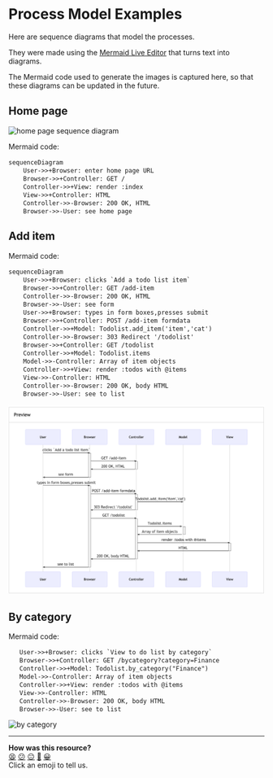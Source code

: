 # Process Model Examples

Here are sequence diagrams that model the processes.

They were made using the [Mermaid Live Editor](https://mermaid-js.github.io/mermaid-live-editor) that turns text into diagrams.

The Mermaid code used to generate the images is captured here, so that these diagrams can be updated in the future.

## Home page

![home page sequence diagram](home.png)

Mermaid code:
```
sequenceDiagram
	User->>+Browser: enter home page URL
	Browser->>+Controller: GET /
    Controller->>+View: render :index
    View->>+Controller: HTML
	Controller->>-Browser: 200 OK, HTML
	Browser->>-User: see home page
```

## Add item

Mermaid code:
```
sequenceDiagram
	User->>+Browser: clicks `Add a todo list item`
	Browser->>+Controller: GET /add-item
	Controller->>-Browser: 200 OK, HTML
	Browser->>-User: see form
	User->>+Browser: types in form boxes,presses submit
    Browser->>+Controller: POST /add-item formdata
    Controller->>+Model: Todolist.add_item('item','cat')
    Controller->>-Browser: 303 Redirect '/todolist'
    Browser->>+Controller: GET /todolist
    Controller->>+Model: Todolist.items
    Model->>-Controller: Array of item objects
    Controller->>+View: render :todos with @items
    View->>-Controller: HTML
    Controller->>-Browser: 200 OK, body HTML
    Browser->>-User: see to list
 ```
 ![add item sequence diagram](add_item.png)

 ## By category

 Mermaid code:

``` sequenceDiagram
   User->>+Browser: clicks `View to do list by category`
   Browser->>+Controller: GET /bycategory?category=Finance
   Controller->>+Model: Todolist.by_category("Finance")
   Model->>-Controller: Array of item objects
   Controller->>+View: render :todos with @items
   View->>-Controller: HTML
   Controller->>-Browser: 200 OK, body HTML
   Browser->>-User: see to list

   ```

![by category](by_category.png)

<!-- BEGIN GENERATED SECTION DO NOT EDIT -->

---

**How was this resource?**  
[😫](https://airtable.com/shrUJ3t7KLMqVRFKR?prefill_Repository=skills-workshops&prefill_File=week-3/process_modelling_mvc/_examples_dont_look_until_after_workshop/EXAMPLES.md&prefill_Sentiment=😫) [😕](https://airtable.com/shrUJ3t7KLMqVRFKR?prefill_Repository=skills-workshops&prefill_File=week-3/process_modelling_mvc/_examples_dont_look_until_after_workshop/EXAMPLES.md&prefill_Sentiment=😕) [😐](https://airtable.com/shrUJ3t7KLMqVRFKR?prefill_Repository=skills-workshops&prefill_File=week-3/process_modelling_mvc/_examples_dont_look_until_after_workshop/EXAMPLES.md&prefill_Sentiment=😐) [🙂](https://airtable.com/shrUJ3t7KLMqVRFKR?prefill_Repository=skills-workshops&prefill_File=week-3/process_modelling_mvc/_examples_dont_look_until_after_workshop/EXAMPLES.md&prefill_Sentiment=🙂) [😀](https://airtable.com/shrUJ3t7KLMqVRFKR?prefill_Repository=skills-workshops&prefill_File=week-3/process_modelling_mvc/_examples_dont_look_until_after_workshop/EXAMPLES.md&prefill_Sentiment=😀)  
Click an emoji to tell us.

<!-- END GENERATED SECTION DO NOT EDIT -->

